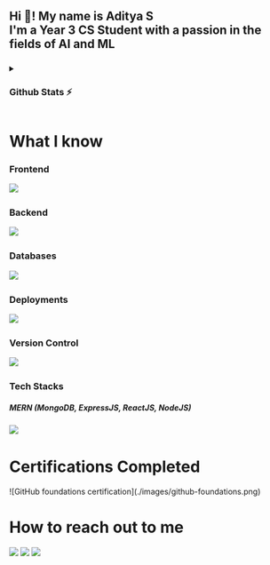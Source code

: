 <h2>Hi 👋! My name is Aditya S<br>
I'm a Year 3 CS Student with a passion in the fields of AI and ML</h2>

###

<details>
        <summary><h3>Github Stats ⚡</h3></summary>
        <div>
                <img src="https://github-readme-stats.vercel.app/api/top-langs?username=adityashibu&locale=en&hide_title=false&layout=compact&card_width=320&langs_count=5&theme=dracula&hide_border=false" height="150" alt="languages graph"  />
                <img src="https://github-readme-stats.vercel.app/api?username=adityashibu&show_icons=true&theme=dracula" height="150" alt="languages graph"  />
        </div>
</details>

###

<h1>What I know</h1>
<h3>Frontend</h3>
<p>
    <img src="https://skillicons.dev/icons?i=html,css,js,react,tailwind,threejs"/>
</p>

<h3>Backend</h3>
<p>
    <img src="https://skillicons.dev/icons?i=py,django,java,c,ocaml,js,npm,express"/>
</p>

<h3>Databases</h3>
<p>
    <img src="https://skillicons.dev/icons?i=mysql,mongodb"/>
</p>

<h3>Deployments</h3>
<p>
    <img src="https://skillicons.dev/icons?i=netlify,vercel,cloudflare"/>
</p>

<h3>Version Control</h3>
<p>
    <img src="https://skillicons.dev/icons?i=git,github,gitlab"/>
</p>

<h3>Tech Stacks</h3>
<p>
        <h5><b>MERN (MongoDB, ExpressJS, ReactJS, NodeJS)</b></h5>
    <img src="https://skillicons.dev/icons?i=mongodb,express,react,nodejs"/>
</p>

###

<h1>Certifications Completed</h1>
![GitHub foundations certification](./images/github-foundations.png)

###

<h1>How to reach out to me</h1>
<div style="text-decoration:none">
  <a href="https://www.instagram.com/adwii.iii/" target="_blank" style="text-decoration:none;">
    <img src="https://skillicons.dev/icons?i=instagram"/>
  </a>
  <a href="mailto:adityashibuonline@gmail.com" target="_blank" style="text-decoration:none">
    <img src="https://skillicons.dev/icons?i=gmail"/>
  </a>
  <a href="https://www.linkedin.com/in/adityashibu/" target="_blank" style="text-decoration:none">
    <img src="https://skillicons.dev/icons?i=linkedin"/>
  </a>
</div>
